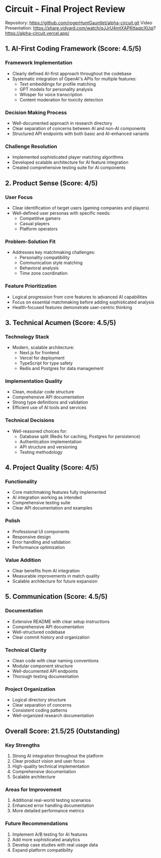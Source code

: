 # Circuit - Final Project Review

Repository: https://github.com/rogerHuntGauntlet/alpha-circuit.git
Video Presentation: https://share.vidyard.com/watch/qJJrU4mtXAPKttaqjcXUqj?
https://alpha-circuit.vercel.app/

## 1. AI-First Coding Framework (Score: 4.5/5)

### Framework Implementation
- Clearly defined AI-first approach throughout the codebase
- Systematic integration of OpenAI's APIs for multiple features:
  - Text embeddings for profile matching
  - GPT models for personality analysis
  - Whisper for voice transcription
  - Content moderation for toxicity detection

### Decision Making Process
- Well-documented approach in research directory
- Clear separation of concerns between AI and non-AI components
- Structured API endpoints with both basic and AI-enhanced variants

### Challenge Resolution
- Implemented sophisticated player matching algorithms
- Developed scalable architecture for AI feature integration
- Created comprehensive testing suite for AI components

## 2. Product Sense (Score: 4/5)

### User Focus
- Clear identification of target users (gaming companies and players)
- Well-defined user personas with specific needs:
  - Competitive gamers
  - Casual players
  - Platform operators

### Problem-Solution Fit
- Addresses key matchmaking challenges:
  - Personality compatibility
  - Communication style matching
  - Behavioral analysis
  - Time zone coordination

### Feature Prioritization
- Logical progression from core features to advanced AI capabilities
- Focus on essential matchmaking before adding sophisticated analysis
- Health-focused features demonstrate user-centric thinking

## 3. Technical Acumen (Score: 4.5/5)

### Technology Stack
- Modern, scalable architecture:
  - Next.js for frontend
  - Vercel for deployment
  - TypeScript for type safety
  - Redis and Postgres for data management

### Implementation Quality
- Clean, modular code structure
- Comprehensive API documentation
- Strong type definitions and validation
- Efficient use of AI tools and services

### Technical Decisions
- Well-reasoned choices for:
  - Database split (Redis for caching, Postgres for persistence)
  - Authentication implementation
  - API structure and versioning
  - Testing methodology

## 4. Project Quality (Score: 4/5)

### Functionality
- Core matchmaking features fully implemented
- AI integration working as intended
- Comprehensive testing suite
- Clear API documentation and examples

### Polish
- Professional UI components
- Responsive design
- Error handling and validation
- Performance optimization

### Value Addition
- Clear benefits from AI integration
- Measurable improvements in match quality
- Scalable architecture for future expansion

## 5. Communication (Score: 4.5/5)

### Documentation
- Extensive README with clear setup instructions
- Comprehensive API documentation
- Well-structured codebase
- Clear commit history and organization

### Technical Clarity
- Clean code with clear naming conventions
- Modular component structure
- Well-documented API endpoints
- Thorough testing documentation

### Project Organization
- Logical directory structure
- Clear separation of concerns
- Consistent coding patterns
- Well-organized research documentation

## Overall Score: 21.5/25 (Outstanding)

### Key Strengths
1. Strong AI integration throughout the platform
2. Clear product vision and user focus
3. High-quality technical implementation
4. Comprehensive documentation
5. Scalable architecture

### Areas for Improvement
1. Additional real-world testing scenarios
2. Enhanced error handling documentation
3. More detailed performance metrics

### Future Recommendations
1. Implement A/B testing for AI features
2. Add more sophisticated analytics
3. Develop case studies with real usage data
4. Expand platform compatibility
